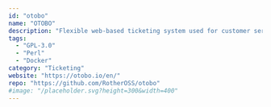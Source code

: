 ```yaml
---
id: "otobo"
name: "OTOBO"
description: "Flexible web-based ticketing system used for customer service, help desk, IT service management."
tags:
  - "GPL-3.0"
  - "Perl"
  - "Docker"
category: "Ticketing"
website: "https://otobo.io/en/"
repo: "https://github.com/RotherOSS/otobo"
#image: "/placeholder.svg?height=300&width=400"
---
```


